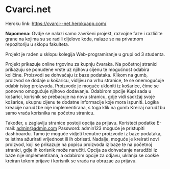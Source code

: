# Cvarci.net

Heroku link: https://cvarci--net.herokuapp.com/

<b>Napomena:</b> Ovdje se nalazi samo završeni projekt, razvojne faze i različite grane na kojima su se radili dijelove koda, nalaze se na privatnom repozitoriju u sklopu fakulteta. 

Projekt je rađen u sklopu kolegija Web-programiranje u grupi od 3 studenta.

Projekt prikazuje online trgovinu za kupnju čvaraka. Na početnoj stranici prikazuju se ponuđene vrste uz njihovu cijenu te mogućnost odabira količine. Proizvodi se dohvaćaju iz baze podataka. Klikom na gumb, proizvod se dodaje u košaricu, vidljivu na vrhu stranice, te se onemogućuje odabir istog proizvoda. Proizvode je moguće ukloniti iz košarice, čime se ponovno omogućuje njihovo dodavanje. Odabirom opcije Kupi sada u košarici, korisnik se prebacuje na novu stranicu, gdje vidi sadržaj svoje košarice, ukupnu cijenu te dodatne informacije koje mora ispuniti.
Logika kreacije narudžbe nije implementirana, s toga klik na gumb Kreiraj narudžbu samo vraća korisnika na početnu stranicu.

Također, u zaglavlju stranice postoji opcija za prijavu. Koristeći podatke
E-mail: admin@admin.com
Password: admin123
moguće je pristupiti dashboardu. Tamo je moguće vidjeti trenutne proizvode iz baze podataka, te istima ažurirati vrijednost ili ih obrisati. Nadalje, moguće je kreirati novi proizvod, koji se prikazuje na popisu proizvoda iz baze te na početnoj stranici, gdje ih korisnik može naručiti.
Opcija za dohvaćanje narudžbi iz baze nije implementirana, a odabirom opcije za odjavu, uklanja se cookie kreiran tokom prijave i korisnik se vraća na obrazac za prijavu.
